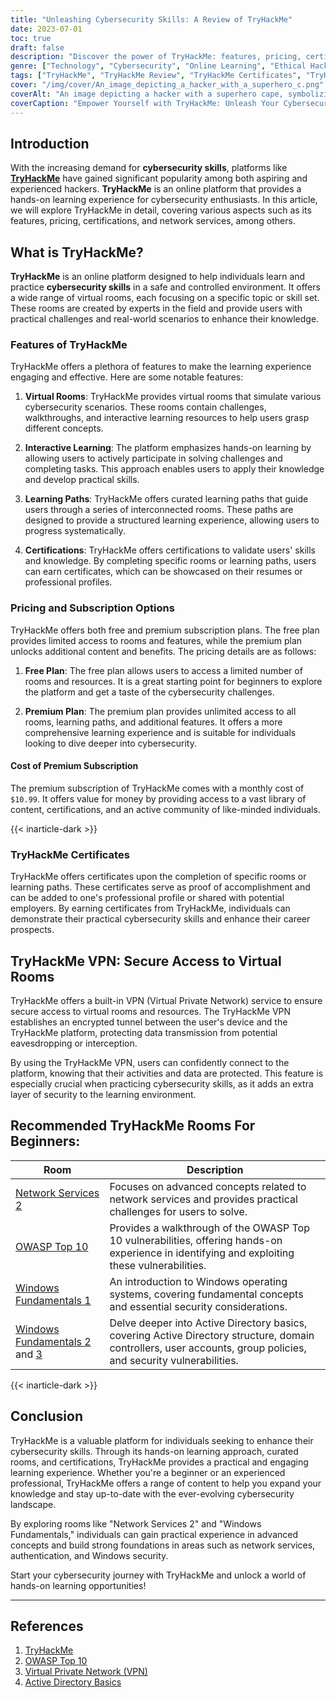 ```yaml
---
title: "Unleashing Cybersecurity Skills: A Review of TryHackMe"
date: 2023-07-01
toc: true
draft: false
description: "Discover the power of TryHackMe: features, pricing, certifications, network services, and more, empowering you to master cybersecurity skills."
genre: ["Technology", "Cybersecurity", "Online Learning", "Ethical Hacking", "Network Security", "Virtual Labs", "Certifications", "Learning Paths", "Hands-on Experience", "TryHackMe Review"]
tags: ["TryHackMe", "TryHackMe Review", "TryHackMe Certificates", "TryHackMe Pricing", "TryHackMe Network Services 2", "TryHackMe Subscription", "TryHackMe Authentication Bypass", "TryHackMe File Inclusion", "TryHackMe OWASP Top 10 Walkthrough", "TryHackMe VPN", "TryHackMe Windows Fundamentals 1", "TryHackMe Active Directory", "TryHackMe Active Directory Basics", "TryHackMe Answers", "TryHackMe Linux Fundamentals Part 3", "TryHackMe Logo", "TryHackMe Mitre", "TryHackMe Splunk", "TryHackMe SQL Injection", "TryHackMe Support", "TryHackMe Threat Intelligence Tools", "TryHackMe Upload Vulnerabilities", "TryHackMe Walking an Application", "TryHackMe Windows Fundamentals 2", "TryHackMe Windows Fundamentals 3", "TryHackMe Blue", "TryHackMe Blue Walkthrough"]
cover: "/img/cover/An_image_depicting_a_hacker_with_a_superhero_c.png"
coverAlt: "An image depicting a hacker with a superhero cape, symbolizing the empowerment gained through TryHackMe's cybersecurity training."
coverCaption: "Empower Yourself with TryHackMe: Unleash Your Cybersecurity Superpowers"
---
```

## Introduction

With the increasing demand for **cybersecurity skills**, platforms like [**TryHackMe**](https://tryhackme.com/) have gained significant popularity among both aspiring and experienced hackers. **TryHackMe** is an online platform that provides a hands-on learning experience for cybersecurity enthusiasts. In this article, we will explore TryHackMe in detail, covering various aspects such as its features, pricing, certifications, and network services, among others.

## What is TryHackMe?

**TryHackMe** is an online platform designed to help individuals learn and practice **cybersecurity skills** in a safe and controlled environment. It offers a wide range of virtual rooms, each focusing on a specific topic or skill set. These rooms are created by experts in the field and provide users with practical challenges and real-world scenarios to enhance their knowledge.

### Features of TryHackMe

TryHackMe offers a plethora of features to make the learning experience engaging and effective. Here are some notable features:

1. **Virtual Rooms**: TryHackMe provides virtual rooms that simulate various cybersecurity scenarios. These rooms contain challenges, walkthroughs, and interactive learning resources to help users grasp different concepts.

2. **Interactive Learning**: The platform emphasizes hands-on learning by allowing users to actively participate in solving challenges and completing tasks. This approach enables users to apply their knowledge and develop practical skills.

3. **Learning Paths**: TryHackMe offers curated learning paths that guide users through a series of interconnected rooms. These paths are designed to provide a structured learning experience, allowing users to progress systematically.

4. **Certifications**: TryHackMe offers certifications to validate users' skills and knowledge. By completing specific rooms or learning paths, users can earn certificates, which can be showcased on their resumes or professional profiles.

### Pricing and Subscription Options

TryHackMe offers both free and premium subscription plans. The free plan provides limited access to rooms and features, while the premium plan unlocks additional content and benefits. The pricing details are as follows:

1. **Free Plan**: The free plan allows users to access a limited number of rooms and resources. It is a great starting point for beginners to explore the platform and get a taste of the cybersecurity challenges.

2. **Premium Plan**: The premium plan provides unlimited access to all rooms, learning paths, and additional features. It offers a more comprehensive learning experience and is suitable for individuals looking to dive deeper into cybersecurity.

#### Cost of Premium Subscription

The premium subscription of TryHackMe comes with a monthly cost of `$10.99`. It offers value for money by providing access to a vast library of content, certifications, and an active community of like-minded individuals.

{{< inarticle-dark >}}

### TryHackMe Certificates

TryHackMe offers certificates upon the completion of specific rooms or learning paths. These certificates serve as proof of accomplishment and can be added to one's professional profile or shared with potential employers. By earning certificates from TryHackMe, individuals can demonstrate their practical cybersecurity skills and enhance their career prospects.

## TryHackMe VPN: Secure Access to Virtual Rooms

TryHackMe offers a built-in VPN (Virtual Private Network) service to ensure secure access to virtual rooms and resources. The TryHackMe VPN establishes an encrypted tunnel between the user's device and the TryHackMe platform, protecting data transmission from potential eavesdropping or interception.

By using the TryHackMe VPN, users can confidently connect to the platform, knowing that their activities and data are protected. This feature is especially crucial when practicing cybersecurity skills, as it adds an extra layer of security to the learning environment.

## Recommended TryHackMe Rooms For Beginners:

| Room                               | Description                                                                                                                              |
|------------------------------------|------------------------------------------------------------------------------------------------------------------------------------------|
| [Network Services 2 ](https://tryhackme.com/room/networkservices2)                | Focuses on advanced concepts related to network services and provides practical challenges for users to solve.                             |
| [OWASP Top 10](https://tryhackme.com/room/owasptop102021)           | Provides a walkthrough of the OWASP Top 10 vulnerabilities, offering hands-on experience in identifying and exploiting these vulnerabilities. |                                                   |
| [Windows Fundamentals 1  ](https://tryhackme.com/room/windowsfundamentals1xbx)           | An introduction to Windows operating systems, covering fundamental concepts and essential security considerations.                       |
| [Windows Fundamentals 2](https://tryhackme.com/room/windowsfundamentals2x0x) and [3](https://tryhackme.com/room/windowsfundamentals3xzx)       | Delve deeper into Active Directory basics, covering Active Directory structure, domain controllers, user accounts, group policies, and security vulnerabilities.                    |


{{< inarticle-dark >}}

## Conclusion

TryHackMe is a valuable platform for individuals seeking to enhance their cybersecurity skills. Through its hands-on learning approach, curated rooms, and certifications, TryHackMe provides a practical and engaging learning experience. Whether you're a beginner or an experienced professional, TryHackMe offers a range of content to help you expand your knowledge and stay up-to-date with the ever-evolving cybersecurity landscape.

By exploring rooms like "Network Services 2" and "Windows Fundamentals," individuals can gain practical experience in advanced concepts and build strong foundations in areas such as network services, authentication, and Windows security.

Start your cybersecurity journey with TryHackMe and unlock a world of hands-on learning opportunities!

______

## References

1. [TryHackMe](https://tryhackme.com)
2. [OWASP Top 10](https://owasp.org/www-project-top-ten/)
3. [Virtual Private Network (VPN)](https://en.wikipedia.org/wiki/Virtual_private_network)
4. [Active Directory Basics](https://docs.microsoft.com/en-us/windows-server/identity/ad-ds/get-started/virtual-dc/active-directory-domain-services-overview)
